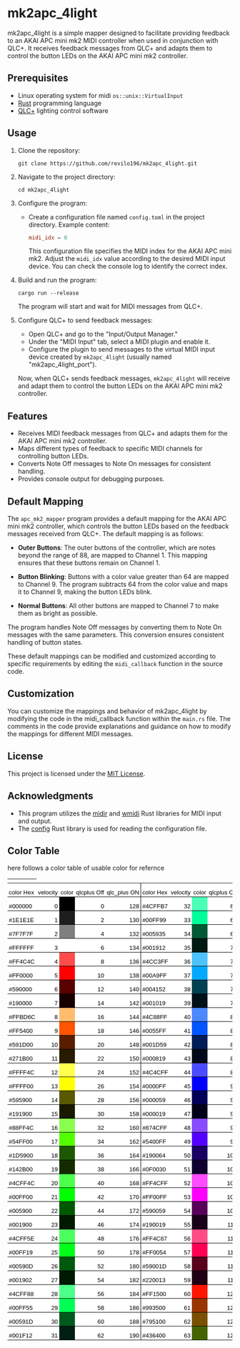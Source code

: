 # mk2apc_4light

mk2apc_4light is a simple mapper designed to facilitate providing feedback to an AKAI APC mini mk2 MIDI controller when used in conjunction with QLC+. It receives feedback messages from QLC+ and adapts them to control the button LEDs on the AKAI APC mini mk2 controller.


## Prerequisites

- Linux operating system for midi `os::unix::VirtualInput`
- [Rust](https://www.rust-lang.org/) programming language
- [QLC+](https://qlcplus.org/) lighting control software

## Usage

1. Clone the repository:

   ```shell
   git clone https://github.com/revilo196/mk2apc_4light.git
   ```

2. Navigate to the project directory:

   ```shell
   cd mk2apc_4light
   ```

3. Configure the program:

   - Create a configuration file named `config.toml` in the project directory. Example content:

     ```toml
     midi_idx = 0
     ```

     This configuration file specifies the MIDI index for the AKAI APC mini mk2. Adjust the `midi_idx` value according to the desired MIDI input device. You can check the console log to identify the correct index.

4. Build and run the program:

   ```shell
   cargo run --release
   ```

   The program will start and wait for MIDI messages from QLC+.

5. Configure QLC+ to send feedback messages:

   - Open QLC+ and go to the "Input/Output Manager."
   - Under the "MIDI Input" tab, select a MIDI plugin and enable it.
   - Configure the plugin to send messages to the virtual MIDI input device created by `mk2apc_4light` (usually named "mk2apc_4light_port").

   Now, when QLC+ sends feedback messages, `mk2apc_4light` will receive and adapt them to control the button LEDs on the AKAI APC mini mk2 controller.

## Features

- Receives MIDI feedback messages from QLC+ and adapts them for the AKAI APC mini mk2 controller.
- Maps different types of feedback to specific MIDI channels for controlling button LEDs.
- Converts Note Off messages to Note On messages for consistent handling.
- Provides console output for debugging purposes.


## Default Mapping

The `apc_mk2_mapper` program provides a default mapping for the AKAI APC mini mk2 controller, which controls the button LEDs based on the feedback messages received from QLC+. The default mapping is as follows:

- **Outer Buttons**: The outer buttons of the controller, which are notes beyond the range of 88, are mapped to Channel 1. This mapping ensures that these buttons remain on Channel 1.

- **Button Blinking**: Buttons with a color value greater than 64 are mapped to Channel 9. The program subtracts 64 from the color value and maps it to Channel 9, making the button LEDs blink.

- **Normal Buttons**: All other buttons are mapped to Channel 7 to make them as bright as possible.

The program handles Note Off messages by converting them to Note On messages with the same parameters. This conversion ensures consistent handling of button states.

These default mappings can be modified and customized according to specific requirements by editing the `midi_callback` function in the source code.

## Customization

You can customize the mappings and behavior of mk2apc_4light by modifying the code in the midi_callback function within the `main.rs` file. The comments in the code provide explanations and guidance on how to modify the mappings for different MIDI messages.


## License

This project is licensed under the [MIT License](LICENSE).

## Acknowledgments

- This program utilizes the [midir](https://github.com/Boddlnagg/midir) and [wmidi](https://github.com/RustAudio/wmidi) Rust libraries for MIDI input and output.
- The [config](https://github.com/mehcode/config-rs) Rust library is used for reading the configuration file.


## Color Table

here follows a color table of usable color for refernce

<meta http-equiv="Content-Type" content="text/html; charset=utf-8">
<link type="text/css" rel="stylesheet" href="resources/sheet.css" >
<style type="text/css">.ritz .waffle a { color: inherit; }.ritz .waffle .s31{border-bottom:1px SOLID #000000;background-color:#ffff00;text-align:left;color:#000000;font-family:'Arial';font-size:10pt;vertical-align:bottom;white-space:nowrap;direction:ltr;padding:2px 3px 2px 3px;}.ritz .waffle .s10{border-bottom:1px SOLID #000000;background-color:#7f7f7f;text-align:left;color:#000000;font-family:'Arial';font-size:10pt;vertical-align:bottom;white-space:nowrap;direction:ltr;padding:2px 3px 2px 3px;}.ritz .waffle .s43{border-bottom:1px SOLID #000000;background-color:#142b00;text-align:left;color:#000000;font-family:'Arial';font-size:10pt;vertical-align:bottom;white-space:nowrap;direction:ltr;padding:2px 3px 2px 3px;}.ritz .waffle .s21{border-bottom:1px SOLID #000000;background-color:#ffbd6c;text-align:left;color:#000000;font-family:'Arial';font-size:10pt;vertical-align:bottom;white-space:nowrap;direction:ltr;padding:2px 3px 2px 3px;}.ritz .waffle .s68{border-bottom:1px SOLID #000000;background-color:#436400;text-align:left;color:#000000;font-family:'Arial';font-size:10pt;vertical-align:bottom;white-space:nowrap;direction:ltr;padding:2px 3px 2px 3px;}.ritz .waffle .s5{border-bottom:1px SOLID #000000;border-right:1px SOLID #000000;background-color:#ffffff;text-align:right;color:#000000;font-family:'Arial';font-size:10pt;vertical-align:bottom;white-space:nowrap;direction:ltr;padding:2px 3px 2px 3px;}.ritz .waffle .s12{border-bottom:1px SOLID #000000;background-color:#001912;text-align:left;color:#000000;font-family:'Arial';font-size:10pt;vertical-align:bottom;white-space:nowrap;direction:ltr;padding:2px 3px 2px 3px;}.ritz .waffle .s8{border-bottom:1px SOLID #000000;background-color:#1e1e1e;text-align:left;color:#000000;font-family:'Arial';font-size:10pt;vertical-align:bottom;white-space:nowrap;direction:ltr;padding:2px 3px 2px 3px;}.ritz .waffle .s38{border-bottom:1px SOLID #000000;background-color:#874cff;text-align:left;color:#000000;font-family:'Arial';font-size:10pt;vertical-align:bottom;white-space:nowrap;direction:ltr;padding:2px 3px 2px 3px;}.ritz .waffle .s52{border-bottom:1px SOLID #000000;background-color:#190019;text-align:left;color:#000000;font-family:'Arial';font-size:10pt;vertical-align:bottom;white-space:nowrap;direction:ltr;padding:2px 3px 2px 3px;}.ritz .waffle .s61{border-bottom:1px SOLID #000000;background-color:#4cff88;text-align:left;color:#000000;font-family:'Arial';font-size:10pt;vertical-align:bottom;white-space:nowrap;direction:ltr;padding:2px 3px 2px 3px;}.ritz .waffle .s47{border-bottom:1px SOLID #000000;background-color:#00ff00;text-align:left;color:#000000;font-family:'Arial';font-size:10pt;vertical-align:bottom;white-space:nowrap;direction:ltr;padding:2px 3px 2px 3px;}.ritz .waffle .s53{border-bottom:1px SOLID #000000;background-color:#4cff5e;text-align:left;color:#000000;font-family:'Arial';font-size:10pt;vertical-align:bottom;white-space:nowrap;direction:ltr;padding:2px 3px 2px 3px;}.ritz .waffle .s2{border-bottom:1px SOLID #000000;background-color:#ffffff;text-align:right;color:#000000;font-family:'docs-sans-serif',Arial;font-size:10pt;vertical-align:bottom;white-space:nowrap;direction:ltr;padding:2px 3px 2px 3px;}.ritz .waffle .s24{border-bottom:1px SOLID #000000;background-color:#0055ff;text-align:left;color:#000000;font-family:'Arial';font-size:10pt;vertical-align:bottom;white-space:nowrap;direction:ltr;padding:2px 3px 2px 3px;}.ritz .waffle .s66{border-bottom:1px SOLID #000000;background-color:#795100;text-align:left;color:#000000;font-family:'Arial';font-size:10pt;vertical-align:bottom;white-space:nowrap;direction:ltr;padding:2px 3px 2px 3px;}.ritz .waffle .s54{border-bottom:1px SOLID #000000;background-color:#ff4c87;text-align:left;color:#000000;font-family:'Arial';font-size:10pt;vertical-align:bottom;white-space:nowrap;direction:ltr;padding:2px 3px 2px 3px;}.ritz .waffle .s23{border-bottom:1px SOLID #000000;background-color:#ff5400;text-align:left;color:#000000;font-family:'Arial';font-size:10pt;vertical-align:bottom;white-space:nowrap;direction:ltr;padding:2px 3px 2px 3px;}.ritz .waffle .s62{border-bottom:1px SOLID #000000;background-color:#ff1500;text-align:left;color:#000000;font-family:'Arial';font-size:10pt;vertical-align:bottom;white-space:nowrap;direction:ltr;padding:2px 3px 2px 3px;}.ritz .waffle .s20{border-bottom:1px SOLID #000000;background-color:#001019;text-align:left;color:#000000;font-family:'Arial';font-size:10pt;vertical-align:bottom;white-space:nowrap;direction:ltr;padding:2px 3px 2px 3px;}.ritz .waffle .s30{border-bottom:1px SOLID #000000;background-color:#4c4cff;text-align:left;color:#000000;font-family:'Arial';font-size:10pt;vertical-align:bottom;white-space:nowrap;direction:ltr;padding:2px 3px 2px 3px;}.ritz .waffle .s41{border-bottom:1px SOLID #000000;background-color:#1d5900;text-align:left;color:#000000;font-family:'Arial';font-size:10pt;vertical-align:bottom;white-space:nowrap;direction:ltr;padding:2px 3px 2px 3px;}.ritz .waffle .s26{border-bottom:1px SOLID #000000;background-color:#001d59;text-align:left;color:#000000;font-family:'Arial';font-size:10pt;vertical-align:bottom;white-space:nowrap;direction:ltr;padding:2px 3px 2px 3px;}.ritz .waffle .s58{border-bottom:1px SOLID #000000;background-color:#59001d;text-align:left;color:#000000;font-family:'Arial';font-size:10pt;vertical-align:bottom;white-space:nowrap;direction:ltr;padding:2px 3px 2px 3px;}.ritz .waffle .s3{border-bottom:1px SOLID #000000;background-color:#000000;text-align:left;color:#000000;font-family:'Arial';font-size:10pt;vertical-align:bottom;white-space:nowrap;direction:ltr;padding:2px 3px 2px 3px;}.ritz .waffle .s6{border-bottom:1px SOLID #000000;background-color:#ffffff;text-align:left;color:#000000;font-family:'docs-sans-serif',Arial;font-size:10pt;vertical-align:bottom;white-space:nowrap;direction:ltr;padding:2px 3px 2px 3px;}.ritz .waffle .s36{border-bottom:1px SOLID #000000;background-color:#000019;text-align:left;color:#000000;font-family:'Arial';font-size:10pt;vertical-align:bottom;white-space:nowrap;direction:ltr;padding:2px 3px 2px 3px;}.ritz .waffle .s28{border-bottom:1px SOLID #000000;background-color:#000819;text-align:left;color:#000000;font-family:'Arial';font-size:10pt;vertical-align:bottom;white-space:nowrap;direction:ltr;padding:2px 3px 2px 3px;}.ritz .waffle .s18{border-bottom:1px SOLID #000000;background-color:#004152;text-align:left;color:#000000;font-family:'Arial';font-size:10pt;vertical-align:bottom;white-space:nowrap;direction:ltr;padding:2px 3px 2px 3px;}.ritz .waffle .s56{border-bottom:1px SOLID #000000;background-color:#ff0054;text-align:left;color:#000000;font-family:'Arial';font-size:10pt;vertical-align:bottom;white-space:nowrap;direction:ltr;padding:2px 3px 2px 3px;}.ritz .waffle .s1{border-bottom:1px SOLID #000000;border-right:1px SOLID #000000;background-color:#ffffff;text-align:left;color:#000000;font-family:'Arial';font-size:10pt;vertical-align:bottom;white-space:nowrap;direction:ltr;padding:2px 3px 2px 3px;}.ritz .waffle .s37{border-bottom:1px SOLID #000000;background-color:#88ff4c;text-align:left;color:#000000;font-family:'Arial';font-size:10pt;vertical-align:bottom;white-space:nowrap;direction:ltr;padding:2px 3px 2px 3px;}.ritz .waffle .s40{border-bottom:1px SOLID #000000;background-color:#5400ff;text-align:left;color:#000000;font-family:'Arial';font-size:10pt;vertical-align:bottom;white-space:nowrap;direction:ltr;padding:2px 3px 2px 3px;}.ritz .waffle .s65{border-bottom:1px SOLID #000000;background-color:#00591d;text-align:left;color:#000000;font-family:'Arial';font-size:10pt;vertical-align:bottom;white-space:nowrap;direction:ltr;padding:2px 3px 2px 3px;}.ritz .waffle .s7{border-bottom:1px SOLID #000000;background-color:#4cffb7;text-align:left;color:#000000;font-family:'Arial';font-size:10pt;vertical-align:bottom;white-space:nowrap;direction:ltr;padding:2px 3px 2px 3px;}.ritz .waffle .s42{border-bottom:1px SOLID #000000;background-color:#190064;text-align:left;color:#000000;font-family:'Arial';font-size:10pt;vertical-align:bottom;white-space:nowrap;direction:ltr;padding:2px 3px 2px 3px;}.ritz .waffle .s46{border-bottom:1px SOLID #000000;background-color:#ff4cff;text-align:left;color:#000000;font-family:'Arial';font-size:10pt;vertical-align:bottom;white-space:nowrap;direction:ltr;padding:2px 3px 2px 3px;}.ritz .waffle .s51{border-bottom:1px SOLID #000000;background-color:#001900;text-align:left;color:#000000;font-family:'Arial';font-size:10pt;vertical-align:bottom;white-space:nowrap;direction:ltr;padding:2px 3px 2px 3px;}.ritz .waffle .s44{border-bottom:1px SOLID #000000;background-color:#0f0030;text-align:left;color:#000000;font-family:'Arial';font-size:10pt;vertical-align:bottom;white-space:nowrap;direction:ltr;padding:2px 3px 2px 3px;}.ritz .waffle .s19{border-bottom:1px SOLID #000000;background-color:#190000;text-align:left;color:#000000;font-family:'Arial';font-size:10pt;vertical-align:bottom;white-space:nowrap;direction:ltr;padding:2px 3px 2px 3px;}.ritz .waffle .s32{border-bottom:1px SOLID #000000;background-color:#0000ff;text-align:left;color:#000000;font-family:'Arial';font-size:10pt;vertical-align:bottom;white-space:nowrap;direction:ltr;padding:2px 3px 2px 3px;}.ritz .waffle .s25{border-bottom:1px SOLID #000000;background-color:#591d00;text-align:left;color:#000000;font-family:'Arial';font-size:10pt;vertical-align:bottom;white-space:nowrap;direction:ltr;padding:2px 3px 2px 3px;}.ritz .waffle .s49{border-bottom:1px SOLID #000000;background-color:#005900;text-align:left;color:#000000;font-family:'Arial';font-size:10pt;vertical-align:bottom;white-space:nowrap;direction:ltr;padding:2px 3px 2px 3px;}.ritz .waffle .s67{border-bottom:1px SOLID #000000;background-color:#001f12;text-align:left;color:#000000;font-family:'Arial';font-size:10pt;vertical-align:bottom;white-space:nowrap;direction:ltr;padding:2px 3px 2px 3px;}.ritz .waffle .s15{border-bottom:1px SOLID #000000;background-color:#ff0000;text-align:left;color:#000000;font-family:'Arial';font-size:10pt;vertical-align:bottom;white-space:nowrap;direction:ltr;padding:2px 3px 2px 3px;}.ritz .waffle .s14{border-bottom:1px SOLID #000000;background-color:#4cc3ff;text-align:left;color:#000000;font-family:'Arial';font-size:10pt;vertical-align:bottom;white-space:nowrap;direction:ltr;padding:2px 3px 2px 3px;}.ritz .waffle .s50{border-bottom:1px SOLID #000000;background-color:#590059;text-align:left;color:#000000;font-family:'Arial';font-size:10pt;vertical-align:bottom;white-space:nowrap;direction:ltr;padding:2px 3px 2px 3px;}.ritz .waffle .s22{border-bottom:1px SOLID #000000;background-color:#4c88ff;text-align:left;color:#000000;font-family:'Arial';font-size:10pt;vertical-align:bottom;white-space:nowrap;direction:ltr;padding:2px 3px 2px 3px;}.ritz .waffle .s55{border-bottom:1px SOLID #000000;background-color:#00ff19;text-align:left;color:#000000;font-family:'Arial';font-size:10pt;vertical-align:bottom;white-space:nowrap;direction:ltr;padding:2px 3px 2px 3px;}.ritz .waffle .s60{border-bottom:1px SOLID #000000;background-color:#220013;text-align:left;color:#000000;font-family:'Arial';font-size:10pt;vertical-align:bottom;white-space:nowrap;direction:ltr;padding:2px 3px 2px 3px;}.ritz .waffle .s17{border-bottom:1px SOLID #000000;background-color:#590000;text-align:left;color:#000000;font-family:'Arial';font-size:10pt;vertical-align:bottom;white-space:nowrap;direction:ltr;padding:2px 3px 2px 3px;}.ritz .waffle .s0{border-bottom:1px SOLID #000000;background-color:#ffffff;text-align:left;color:#000000;font-family:'Arial';font-size:10pt;vertical-align:bottom;white-space:nowrap;direction:ltr;padding:2px 3px 2px 3px;}.ritz .waffle .s63{border-bottom:1px SOLID #000000;background-color:#00ff55;text-align:left;color:#000000;font-family:'Arial';font-size:10pt;vertical-align:bottom;white-space:nowrap;direction:ltr;padding:2px 3px 2px 3px;}.ritz .waffle .s13{border-bottom:1px SOLID #000000;background-color:#ff4c4c;text-align:left;color:#000000;font-family:'Arial';font-size:10pt;vertical-align:bottom;white-space:nowrap;direction:ltr;padding:2px 3px 2px 3px;}.ritz .waffle .s29{border-bottom:1px SOLID #000000;background-color:#ffff4c;text-align:left;color:#000000;font-family:'Arial';font-size:10pt;vertical-align:bottom;white-space:nowrap;direction:ltr;padding:2px 3px 2px 3px;}.ritz .waffle .s9{border-bottom:1px SOLID #000000;background-color:#00ff99;text-align:left;color:#000000;font-family:'Arial';font-size:10pt;vertical-align:bottom;white-space:nowrap;direction:ltr;padding:2px 3px 2px 3px;}.ritz .waffle .s39{border-bottom:1px SOLID #000000;background-color:#54ff00;text-align:left;color:#000000;font-family:'Arial';font-size:10pt;vertical-align:bottom;white-space:nowrap;direction:ltr;padding:2px 3px 2px 3px;}.ritz .waffle .s11{border-bottom:1px SOLID #000000;background-color:#005935;text-align:left;color:#000000;font-family:'Arial';font-size:10pt;vertical-align:bottom;white-space:nowrap;direction:ltr;padding:2px 3px 2px 3px;}.ritz .waffle .s45{border-bottom:1px SOLID #000000;background-color:#4cff4c;text-align:left;color:#000000;font-family:'Arial';font-size:10pt;vertical-align:bottom;white-space:nowrap;direction:ltr;padding:2px 3px 2px 3px;}.ritz .waffle .s59{border-bottom:1px SOLID #000000;background-color:#001902;text-align:left;color:#000000;font-family:'Arial';font-size:10pt;vertical-align:bottom;white-space:nowrap;direction:ltr;padding:2px 3px 2px 3px;}.ritz .waffle .s57{border-bottom:1px SOLID #000000;background-color:#00590d;text-align:left;color:#000000;font-family:'Arial';font-size:10pt;vertical-align:bottom;white-space:nowrap;direction:ltr;padding:2px 3px 2px 3px;}.ritz .waffle .s27{border-bottom:1px SOLID #000000;background-color:#271b00;text-align:left;color:#000000;font-family:'Arial';font-size:10pt;vertical-align:bottom;white-space:nowrap;direction:ltr;padding:2px 3px 2px 3px;}.ritz .waffle .s48{border-bottom:1px SOLID #000000;background-color:#ff00ff;text-align:left;color:#000000;font-family:'Arial';font-size:10pt;vertical-align:bottom;white-space:nowrap;direction:ltr;padding:2px 3px 2px 3px;}.ritz .waffle .s16{border-bottom:1px SOLID #000000;background-color:#00a9ff;text-align:left;color:#000000;font-family:'Arial';font-size:10pt;vertical-align:bottom;white-space:nowrap;direction:ltr;padding:2px 3px 2px 3px;}.ritz .waffle .s34{border-bottom:1px SOLID #000000;background-color:#000059;text-align:left;color:#000000;font-family:'Arial';font-size:10pt;vertical-align:bottom;white-space:nowrap;direction:ltr;padding:2px 3px 2px 3px;}.ritz .waffle .s35{border-bottom:1px SOLID #000000;background-color:#191900;text-align:left;color:#000000;font-family:'Arial';font-size:10pt;vertical-align:bottom;white-space:nowrap;direction:ltr;padding:2px 3px 2px 3px;}.ritz .waffle .s4{border-bottom:1px SOLID #000000;background-color:#ffffff;text-align:right;color:#000000;font-family:'Arial';font-size:10pt;vertical-align:bottom;white-space:nowrap;direction:ltr;padding:2px 3px 2px 3px;}.ritz .waffle .s64{border-bottom:1px SOLID #000000;background-color:#993500;text-align:left;color:#000000;font-family:'Arial';font-size:10pt;vertical-align:bottom;white-space:nowrap;direction:ltr;padding:2px 3px 2px 3px;}.ritz .waffle .s33{border-bottom:1px SOLID #000000;background-color:#595900;text-align:left;color:#000000;font-family:'Arial';font-size:10pt;vertical-align:bottom;white-space:nowrap;direction:ltr;padding:2px 3px 2px 3px;}
.column-headers-background {
    display: none;
}
.row-headers-background {
    display: none;
}
</style>

<div class="ritz grid-container" dir="ltr">
   <table class="waffle" cellspacing="0" cellpadding="0">
      <thead>
         <tr>
            <th class="row-header freezebar-origin-ltr"></th>
            <th id="0C0" style="width:82px;" class="column-headers-background">A</th>
            <th id="0C1" style="width:64px;" class="column-headers-background">B</th>
            <th id="0C2" style="width:75px;" class="column-headers-background">C</th>
            <th id="0C3" style="width:100px;" class="column-headers-background">D</th>
            <th id="0C4" style="width:100px;" class="column-headers-background">E</th>
            <th id="0C5" style="width:100px;" class="column-headers-background">F</th>
            <th id="0C6" style="width:100px;" class="column-headers-background">G</th>
            <th id="0C7" style="width:100px;" class="column-headers-background">H</th>
            <th id="0C8" style="width:100px;" class="column-headers-background">I</th>
            <th id="0C9" style="width:100px;" class="column-headers-background">J</th>
         </tr>
      </thead>
      <tbody>
         <tr style="height: 31px">
            <th id="0R0" style="height: 31px;" class="row-headers-background">
               <div class="row-header-wrapper" style="line-height: 31px">1</div>
            </th>
            <td class="s0" dir="ltr">color Hex</td>
            <td class="s0" dir="ltr">velocity</td>
            <td class="s0" dir="ltr">color</td>
            <td class="s0" dir="ltr">qlcplus Off</td>
            <td class="s1" dir="ltr">qlc_plus ON</td>
            <td class="s0" dir="ltr">color Hex</td>
            <td class="s0" dir="ltr">velocity</td>
            <td class="s0" dir="ltr">color</td>
            <td class="s0" dir="ltr">qlcplus Off</td>
            <td class="s0" dir="ltr">qlc_plus ON</td>
         </tr>
         <tr style="height: 31px">
            <th id="0R1" style="height: 31px;" class="row-headers-background">
               <div class="row-header-wrapper" style="line-height: 31px">2</div>
            </th>
            <td class="s0" dir="ltr">#000000</td>
            <td class="s2" dir="ltr">0</td>
            <td class="s3"></td>
            <td class="s4">0</td>
            <td class="s5">128</td>
            <td class="s6" dir="ltr">#4CFFB7</td>
            <td class="s2" dir="ltr">32</td>
            <td class="s7"></td>
            <td class="s4">64</td>
            <td class="s4">192</td>
         </tr>
         <tr style="height: 31px">
            <th id="0R2" style="height: 31px;" class="row-headers-background">
               <div class="row-header-wrapper" style="line-height: 31px">3</div>
            </th>
            <td class="s0" dir="ltr">#1E1E1E</td>
            <td class="s2" dir="ltr">1</td>
            <td class="s8"></td>
            <td class="s4">2</td>
            <td class="s5">130</td>
            <td class="s6" dir="ltr">#00FF99</td>
            <td class="s2" dir="ltr">33</td>
            <td class="s9"></td>
            <td class="s4">66</td>
            <td class="s4">194</td>
         </tr>
         <tr style="height: 31px">
            <th id="0R3" style="height: 31px;" class="row-headers-background">
               <div class="row-header-wrapper" style="line-height: 31px">4</div>
            </th>
            <td class="s0" dir="ltr">#7F7F7F</td>
            <td class="s2" dir="ltr">2</td>
            <td class="s10"></td>
            <td class="s4">4</td>
            <td class="s5">132</td>
            <td class="s6" dir="ltr">#005935</td>
            <td class="s2" dir="ltr">34</td>
            <td class="s11"></td>
            <td class="s4">68</td>
            <td class="s4">196</td>
         </tr>
         <tr style="height: 31px">
            <th id="0R4" style="height: 31px;" class="row-headers-background">
               <div class="row-header-wrapper" style="line-height: 31px">5</div>
            </th>
            <td class="s0" dir="ltr">#FFFFFF</td>
            <td class="s2" dir="ltr">3</td>
            <td class="s0"></td>
            <td class="s4">6</td>
            <td class="s5">134</td>
            <td class="s6" dir="ltr">#001912</td>
            <td class="s2" dir="ltr">35</td>
            <td class="s12"></td>
            <td class="s4">70</td>
            <td class="s4">198</td>
         </tr>
         <tr style="height: 31px">
            <th id="0R5" style="height: 31px;" class="row-headers-background">
               <div class="row-header-wrapper" style="line-height: 31px">6</div>
            </th>
            <td class="s0" dir="ltr">#FF4C4C</td>
            <td class="s2" dir="ltr">4</td>
            <td class="s13"></td>
            <td class="s4">8</td>
            <td class="s5">136</td>
            <td class="s6" dir="ltr">#4CC3FF</td>
            <td class="s2" dir="ltr">36</td>
            <td class="s14"></td>
            <td class="s4">72</td>
            <td class="s4">200</td>
         </tr>
         <tr style="height: 31px">
            <th id="0R6" style="height: 31px;" class="row-headers-background">
               <div class="row-header-wrapper" style="line-height: 31px">7</div>
            </th>
            <td class="s0" dir="ltr">#FF0000</td>
            <td class="s2" dir="ltr">5</td>
            <td class="s15"></td>
            <td class="s4">10</td>
            <td class="s5">138</td>
            <td class="s6" dir="ltr">#00A9FF</td>
            <td class="s2" dir="ltr">37</td>
            <td class="s16"></td>
            <td class="s4">74</td>
            <td class="s4">202</td>
         </tr>
         <tr style="height: 31px">
            <th id="0R7" style="height: 31px;" class="row-headers-background">
               <div class="row-header-wrapper" style="line-height: 31px">8</div>
            </th>
            <td class="s6" dir="ltr">#590000</td>
            <td class="s2" dir="ltr">6</td>
            <td class="s17"></td>
            <td class="s4">12</td>
            <td class="s5">140</td>
            <td class="s6" dir="ltr">#004152</td>
            <td class="s2" dir="ltr">38</td>
            <td class="s18"></td>
            <td class="s4">76</td>
            <td class="s4">204</td>
         </tr>
         <tr style="height: 31px">
            <th id="0R8" style="height: 31px;" class="row-headers-background">
               <div class="row-header-wrapper" style="line-height: 31px">9</div>
            </th>
            <td class="s6" dir="ltr">#190000</td>
            <td class="s2" dir="ltr">7</td>
            <td class="s19"></td>
            <td class="s4">14</td>
            <td class="s5">142</td>
            <td class="s6" dir="ltr">#001019</td>
            <td class="s2" dir="ltr">39</td>
            <td class="s20"></td>
            <td class="s4">78</td>
            <td class="s4">206</td>
         </tr>
         <tr style="height: 31px">
            <th id="0R9" style="height: 31px;" class="row-headers-background">
               <div class="row-header-wrapper" style="line-height: 31px">10</div>
            </th>
            <td class="s6" dir="ltr">#FFBD6C</td>
            <td class="s2" dir="ltr">8</td>
            <td class="s21"></td>
            <td class="s4">16</td>
            <td class="s5">144</td>
            <td class="s6" dir="ltr">#4C88FF</td>
            <td class="s2" dir="ltr">40</td>
            <td class="s22"></td>
            <td class="s4">80</td>
            <td class="s4">208</td>
         </tr>
         <tr style="height: 31px">
            <th id="0R10" style="height: 31px;" class="row-headers-background">
               <div class="row-header-wrapper" style="line-height: 31px">11</div>
            </th>
            <td class="s6" dir="ltr">#FF5400</td>
            <td class="s2" dir="ltr">9</td>
            <td class="s23"></td>
            <td class="s4">18</td>
            <td class="s5">146</td>
            <td class="s6" dir="ltr">#0055FF</td>
            <td class="s2" dir="ltr">41</td>
            <td class="s24"></td>
            <td class="s4">82</td>
            <td class="s4">210</td>
         </tr>
         <tr style="height: 31px">
            <th id="0R11" style="height: 31px;" class="row-headers-background">
               <div class="row-header-wrapper" style="line-height: 31px">12</div>
            </th>
            <td class="s6" dir="ltr">#591D00</td>
            <td class="s2" dir="ltr">10</td>
            <td class="s25"></td>
            <td class="s4">20</td>
            <td class="s5">148</td>
            <td class="s6" dir="ltr">#001D59</td>
            <td class="s2" dir="ltr">42</td>
            <td class="s26"></td>
            <td class="s4">84</td>
            <td class="s4">212</td>
         </tr>
         <tr style="height: 31px">
            <th id="0R12" style="height: 31px;" class="row-headers-background">
               <div class="row-header-wrapper" style="line-height: 31px">13</div>
            </th>
            <td class="s6" dir="ltr">#271B00</td>
            <td class="s2" dir="ltr">11</td>
            <td class="s27"></td>
            <td class="s4">22</td>
            <td class="s5">150</td>
            <td class="s6" dir="ltr">#000819</td>
            <td class="s2" dir="ltr">43</td>
            <td class="s28"></td>
            <td class="s4">86</td>
            <td class="s4">214</td>
         </tr>
         <tr style="height: 31px">
            <th id="0R13" style="height: 31px;" class="row-headers-background">
               <div class="row-header-wrapper" style="line-height: 31px">14</div>
            </th>
            <td class="s6" dir="ltr">#FFFF4C</td>
            <td class="s2" dir="ltr">12</td>
            <td class="s29"></td>
            <td class="s4">24</td>
            <td class="s5">152</td>
            <td class="s6" dir="ltr">#4C4CFF</td>
            <td class="s2" dir="ltr">44</td>
            <td class="s30"></td>
            <td class="s4">88</td>
            <td class="s4">216</td>
         </tr>
         <tr style="height: 31px">
            <th id="0R14" style="height: 31px;" class="row-headers-background">
               <div class="row-header-wrapper" style="line-height: 31px">15</div>
            </th>
            <td class="s6" dir="ltr">#FFFF00</td>
            <td class="s2" dir="ltr">13</td>
            <td class="s31"></td>
            <td class="s4">26</td>
            <td class="s5">154</td>
            <td class="s6" dir="ltr">#0000FF</td>
            <td class="s2" dir="ltr">45</td>
            <td class="s32"></td>
            <td class="s4">90</td>
            <td class="s4">218</td>
         </tr>
         <tr style="height: 31px">
            <th id="0R15" style="height: 31px;" class="row-headers-background">
               <div class="row-header-wrapper" style="line-height: 31px">16</div>
            </th>
            <td class="s6" dir="ltr">#595900</td>
            <td class="s2" dir="ltr">14</td>
            <td class="s33"></td>
            <td class="s4">28</td>
            <td class="s5">156</td>
            <td class="s6" dir="ltr">#000059</td>
            <td class="s2" dir="ltr">46</td>
            <td class="s34"></td>
            <td class="s4">92</td>
            <td class="s4">220</td>
         </tr>
         <tr style="height: 31px">
            <th id="0R16" style="height: 31px;" class="row-headers-background">
               <div class="row-header-wrapper" style="line-height: 31px">17</div>
            </th>
            <td class="s6" dir="ltr">#191900</td>
            <td class="s2" dir="ltr">15</td>
            <td class="s35"></td>
            <td class="s4">30</td>
            <td class="s5">158</td>
            <td class="s6" dir="ltr">#000019</td>
            <td class="s2" dir="ltr">47</td>
            <td class="s36"></td>
            <td class="s4">94</td>
            <td class="s4">222</td>
         </tr>
         <tr style="height: 31px">
            <th id="0R17" style="height: 31px;" class="row-headers-background">
               <div class="row-header-wrapper" style="line-height: 31px">18</div>
            </th>
            <td class="s6" dir="ltr">#88FF4C</td>
            <td class="s2" dir="ltr">16</td>
            <td class="s37"></td>
            <td class="s4">32</td>
            <td class="s5">160</td>
            <td class="s6" dir="ltr">#874CFF</td>
            <td class="s2" dir="ltr">48</td>
            <td class="s38"></td>
            <td class="s4">96</td>
            <td class="s4">224</td>
         </tr>
         <tr style="height: 31px">
            <th id="0R18" style="height: 31px;" class="row-headers-background">
               <div class="row-header-wrapper" style="line-height: 31px">19</div>
            </th>
            <td class="s6" dir="ltr">#54FF00</td>
            <td class="s2" dir="ltr">17</td>
            <td class="s39"></td>
            <td class="s4">34</td>
            <td class="s5">162</td>
            <td class="s6" dir="ltr">#5400FF</td>
            <td class="s2" dir="ltr">49</td>
            <td class="s40"></td>
            <td class="s4">98</td>
            <td class="s4">226</td>
         </tr>
         <tr style="height: 31px">
            <th id="0R19" style="height: 31px;" class="row-headers-background">
               <div class="row-header-wrapper" style="line-height: 31px">20</div>
            </th>
            <td class="s6" dir="ltr">#1D5900</td>
            <td class="s2" dir="ltr">18</td>
            <td class="s41"></td>
            <td class="s4">36</td>
            <td class="s5">164</td>
            <td class="s6" dir="ltr">#190064</td>
            <td class="s2" dir="ltr">50</td>
            <td class="s42"></td>
            <td class="s4">100</td>
            <td class="s4">228</td>
         </tr>
         <tr style="height: 31px">
            <th id="0R20" style="height: 31px;" class="row-headers-background">
               <div class="row-header-wrapper" style="line-height: 31px">21</div>
            </th>
            <td class="s6" dir="ltr">#142B00</td>
            <td class="s2" dir="ltr">19</td>
            <td class="s43"></td>
            <td class="s4">38</td>
            <td class="s5">166</td>
            <td class="s6" dir="ltr">#0F0030</td>
            <td class="s2" dir="ltr">51</td>
            <td class="s44"></td>
            <td class="s4">102</td>
            <td class="s4">230</td>
         </tr>
         <tr style="height: 31px">
            <th id="0R21" style="height: 31px;" class="row-headers-background">
               <div class="row-header-wrapper" style="line-height: 31px">22</div>
            </th>
            <td class="s6" dir="ltr">#4CFF4C</td>
            <td class="s2" dir="ltr">20</td>
            <td class="s45"></td>
            <td class="s4">40</td>
            <td class="s5">168</td>
            <td class="s6" dir="ltr">#FF4CFF</td>
            <td class="s2" dir="ltr">52</td>
            <td class="s46"></td>
            <td class="s4">104</td>
            <td class="s4">232</td>
         </tr>
         <tr style="height: 31px">
            <th id="0R22" style="height: 31px;" class="row-headers-background">
               <div class="row-header-wrapper" style="line-height: 31px">23</div>
            </th>
            <td class="s6" dir="ltr">#00FF00</td>
            <td class="s2" dir="ltr">21</td>
            <td class="s47"></td>
            <td class="s4">42</td>
            <td class="s5">170</td>
            <td class="s6" dir="ltr">#FF00FF</td>
            <td class="s2" dir="ltr">53</td>
            <td class="s48"></td>
            <td class="s4">106</td>
            <td class="s4">234</td>
         </tr>
         <tr style="height: 31px">
            <th id="0R23" style="height: 31px;" class="row-headers-background">
               <div class="row-header-wrapper" style="line-height: 31px">24</div>
            </th>
            <td class="s6" dir="ltr">#005900</td>
            <td class="s2" dir="ltr">22</td>
            <td class="s49"></td>
            <td class="s4">44</td>
            <td class="s5">172</td>
            <td class="s6" dir="ltr">#590059</td>
            <td class="s2" dir="ltr">54</td>
            <td class="s50"></td>
            <td class="s4">108</td>
            <td class="s4">236</td>
         </tr>
         <tr style="height: 31px">
            <th id="0R24" style="height: 31px;" class="row-headers-background">
               <div class="row-header-wrapper" style="line-height: 31px">25</div>
            </th>
            <td class="s6" dir="ltr">#001900</td>
            <td class="s2" dir="ltr">23</td>
            <td class="s51"></td>
            <td class="s4">46</td>
            <td class="s5">174</td>
            <td class="s6" dir="ltr">#190019</td>
            <td class="s2" dir="ltr">55</td>
            <td class="s52"></td>
            <td class="s4">110</td>
            <td class="s4">238</td>
         </tr>
         <tr style="height: 31px">
            <th id="0R25" style="height: 31px;" class="row-headers-background">
               <div class="row-header-wrapper" style="line-height: 31px">26</div>
            </th>
            <td class="s6" dir="ltr">#4CFF5E</td>
            <td class="s2" dir="ltr">24</td>
            <td class="s53"></td>
            <td class="s4">48</td>
            <td class="s5">176</td>
            <td class="s6" dir="ltr">#FF4C87</td>
            <td class="s2" dir="ltr">56</td>
            <td class="s54"></td>
            <td class="s4">112</td>
            <td class="s4">240</td>
         </tr>
         <tr style="height: 31px">
            <th id="0R26" style="height: 31px;" class="row-headers-background">
               <div class="row-header-wrapper" style="line-height: 31px">27</div>
            </th>
            <td class="s6" dir="ltr">#00FF19</td>
            <td class="s2" dir="ltr">25</td>
            <td class="s55"></td>
            <td class="s4">50</td>
            <td class="s5">178</td>
            <td class="s6" dir="ltr">#FF0054</td>
            <td class="s2" dir="ltr">57</td>
            <td class="s56"></td>
            <td class="s4">114</td>
            <td class="s4">242</td>
         </tr>
         <tr style="height: 31px">
            <th id="0R27" style="height: 31px;" class="row-headers-background">
               <div class="row-header-wrapper" style="line-height: 31px">28</div>
            </th>
            <td class="s6" dir="ltr">#00590D</td>
            <td class="s2" dir="ltr">26</td>
            <td class="s57"></td>
            <td class="s4">52</td>
            <td class="s5">180</td>
            <td class="s6" dir="ltr">#59001D</td>
            <td class="s2" dir="ltr">58</td>
            <td class="s58"></td>
            <td class="s4">116</td>
            <td class="s4">244</td>
         </tr>
         <tr style="height: 31px">
            <th id="0R28" style="height: 31px;" class="row-headers-background">
               <div class="row-header-wrapper" style="line-height: 31px">29</div>
            </th>
            <td class="s6" dir="ltr">#001902</td>
            <td class="s2" dir="ltr">27</td>
            <td class="s59"></td>
            <td class="s4">54</td>
            <td class="s5">182</td>
            <td class="s6" dir="ltr">#220013</td>
            <td class="s2" dir="ltr">59</td>
            <td class="s60"></td>
            <td class="s4">118</td>
            <td class="s4">246</td>
         </tr>
         <tr style="height: 31px">
            <th id="0R29" style="height: 31px;" class="row-headers-background">
               <div class="row-header-wrapper" style="line-height: 31px">30</div>
            </th>
            <td class="s6" dir="ltr">#4CFF88</td>
            <td class="s2" dir="ltr">28</td>
            <td class="s61"></td>
            <td class="s4">56</td>
            <td class="s5">184</td>
            <td class="s6" dir="ltr">#FF1500</td>
            <td class="s2" dir="ltr">60</td>
            <td class="s62"></td>
            <td class="s4">120</td>
            <td class="s4">248</td>
         </tr>
         <tr style="height: 31px">
            <th id="0R30" style="height: 31px;" class="row-headers-background">
               <div class="row-header-wrapper" style="line-height: 31px">31</div>
            </th>
            <td class="s6" dir="ltr">#00FF55</td>
            <td class="s2" dir="ltr">29</td>
            <td class="s63"></td>
            <td class="s4">58</td>
            <td class="s5">186</td>
            <td class="s6" dir="ltr">#993500</td>
            <td class="s2" dir="ltr">61</td>
            <td class="s64"></td>
            <td class="s4">122</td>
            <td class="s4">250</td>
         </tr>
         <tr style="height: 31px">
            <th id="0R31" style="height: 31px;" class="row-headers-background">
               <div class="row-header-wrapper" style="line-height: 31px">32</div>
            </th>
            <td class="s6" dir="ltr">#00591D</td>
            <td class="s2" dir="ltr">30</td>
            <td class="s65"></td>
            <td class="s4">60</td>
            <td class="s5">188</td>
            <td class="s6" dir="ltr">#795100</td>
            <td class="s2" dir="ltr">62</td>
            <td class="s66"></td>
            <td class="s4">124</td>
            <td class="s4">252</td>
         </tr>
         <tr style="height: 31px">
            <th id="0R32" style="height: 31px;" class="row-headers-background">
               <div class="row-header-wrapper" style="line-height: 31px">33</div>
            </th>
            <td class="s6" dir="ltr">#001F12</td>
            <td class="s2" dir="ltr">31</td>
            <td class="s67"></td>
            <td class="s4">62</td>
            <td class="s5">190</td>
            <td class="s6" dir="ltr">#436400</td>
            <td class="s2" dir="ltr">63</td>
            <td class="s68"></td>
            <td class="s4">126</td>
            <td class="s4">254</td>
         </tr>
      </tbody>
   </table>
</div>
